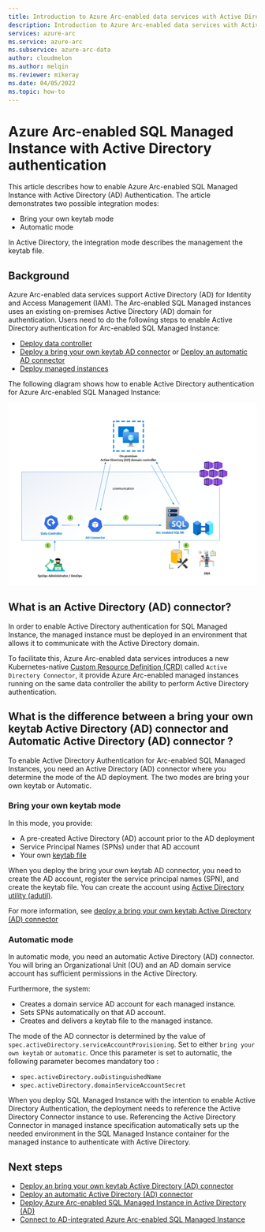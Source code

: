 ```yaml
---
title: Introduction to Azure Arc-enabled data services with Active Directory authentication
description: Introduction to Azure Arc-enabled data services with Active Directory authentication
services: azure-arc
ms.service: azure-arc
ms.subservice: azure-arc-data
author: cloudmelon
ms.author: melqin
ms.reviewer: mikeray
ms.date: 04/05/2022
ms.topic: how-to
---
```


# Azure Arc-enabled SQL Managed Instance with Active Directory authentication 

This article describes how to enable Azure Arc-enabled SQL Managed Instance with Active Directory (AD) Authentication. The article demonstrates two possible integration modes: 
-  Bring your own keytab mode 
-  Automatic mode 

In Active Directory, the integration mode describes the management the keytab file.

## Background

Azure Arc-enabled data services support Active Directory (AD) for Identity and Access Management (IAM). The Arc-enabled SQL Managed instances uses an existing on-premises Active Directory (AD) domain for authentication. Users need to do the following steps to enable Active Directory authentication for Arc-enabled SQL Managed Instance: 

- [Deploy data controller](create-data-controller-indirect-cli.md) 
- [Deploy a bring your own keytab AD connector](deploy-byok-active-directory-connector.md) or [Deploy an automatic AD connector](deploy-automatic-active-directory-connector.md)
- [Deploy managed instances](deploy-active-directory-sql-managed-instance.md)

The following diagram shows how to enable Active Directory authentication for Azure Arc-enabled SQL Managed Instance:

![Actice Directory Deployment User journey](media/active-directory-deployment/active-directory-user-journey.png)


## What is an Active Directory (AD) connector?

In order to enable Active Directory authentication for SQL Managed Instance, the managed instance must be deployed in an environment that allows it to communicate with the Active Directory domain. 

To facilitate this, Azure Arc-enabled data services introduces a new Kubernetes-native [Custom Resource Definition (CRD)](https://kubernetes.io/docs/concepts/extend-kubernetes/api-extension/custom-resources/) called `Active Directory Connector`, it provide Azure Arc-enabled managed instances running on the same data controller the ability to perform Active Directory authentication.


## What is the difference between a bring your own keytab Active Directory (AD) connector and Automatic Active Directory (AD) connector ?

To enable Active Directory Authentication for Arc-enabled SQL Managed Instances, you need an Active Directory (AD) connector where you determine the mode of the AD deployment. The two modes are bring your own keytab or Automatic. 

### Bring your own keytab mode

In this mode, you provide:
 
- A pre-created Active Directory (AD) account prior to the AD deployment
- Service Principal Names (SPNs) under that AD account
- Your own [keytab file](/sql/linux/sql-server-linux-ad-auth-understanding#what-is-a-keytab-file)

When you deploy the bring your own keytab AD connector, you need to create the AD account, register the service principal names (SPN), and create the keytab file. You can create the account using [Active Directory utility (adutil)](/sql/linux/sql-server-linux-ad-auth-adutil-introduction).

For more information, see [deploy a bring your own keytab Active Directory (AD) connector](deploy-automatic-active-directory-connector.md)

### Automatic mode

In automatic mode, you need an automatic Active Directory (AD) connector. You will bring an Organizational Unit (OU) and an AD domain service account has sufficient permissions in the Active Directory. 

Furthermore, the system:

- Creates a domain service AD account for each managed instance.
- Sets SPNs automatically on that AD account.
- Creates and delivers a keytab file to the managed instance.

The mode of the AD connector is determined by the value of `spec.activeDirectory.serviceAccountProvisioning`. Set to either `bring your own keytab` or `automatic`. Once this parameter is set to automatic, the following parameter becomes mandatory too : 
- `spec.activeDirectory.ouDistinguishedName`
- `spec.activeDirectory.domainServiceAccountSecret`

When you deploy SQL Managed Instance with the intention to enable Active Directory Authentication, the deployment needs to reference the Active Directory Connector instance to use. Referencing the Active Directory Connector in managed instance specification automatically sets up the needed environment in the SQL Managed Instance container for the managed instance to authenticate with Active Directory. 

## Next steps

* [Deploy an bring your own keytab Active Directory (AD) connector](deploy-byok-active-directory-connector.md)
* [Deploy an automatic Active Directory (AD) connector](deploy-automatic-active-directory-connector.md)
* [Deploy Azure Arc-enabled SQL Managed Instance in Active Directory (AD)](deploy-active-directory-sql-managed-instance.md)
* [Connect to AD-integrated Azure Arc-enabled SQL Managed Instance](connect-active-directory-sql-managed-instance.md)
